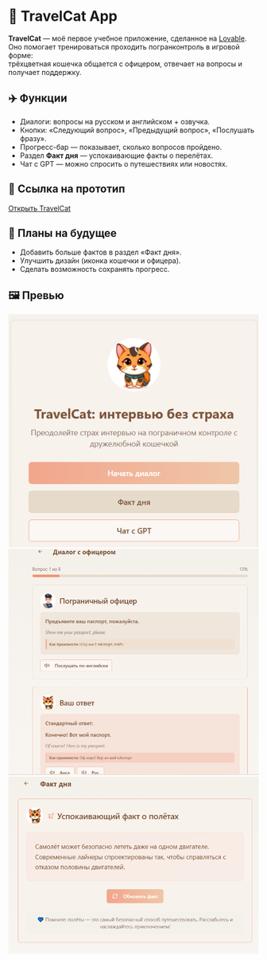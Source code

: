 # 🐾 TravelCat App  

**TravelCat** — моё первое учебное приложение, сделанное на [Lovable](https://lovable.dev).  
Оно помогает тренироваться проходить погранконтроль в игровой форме:  
трёхцветная кошечка общается с офицером, отвечает на вопросы и получает поддержку.  

## ✈️ Функции
- Диалоги: вопросы на русском и английском + озвучка.  
- Кнопки: «Следующий вопрос», «Предыдущий вопрос», «Послушать фразу».  
- Прогресс-бар — показывает, сколько вопросов пройдено.  
- Раздел **Факт дня** — успокаивающие факты о перелётах.  
- Чат с GPT — можно спросить о путешествиях или новостях.  

## 🌟 Ссылка на прототип
[Открыть TravelCat](https://travelcat.lovable.app/)  


## 🔮 Планы на будущее
- Добавить больше фактов в раздел «Факт дня».  
- Улучшить дизайн (иконка кошечки и офицера).  
- Сделать возможность сохранять прогресс.  
## 🖼️ Превью

![Главный экран](preview.png)  
![Диалог с офицером](dialog.png)  
![Факт дня](fact.png)  

